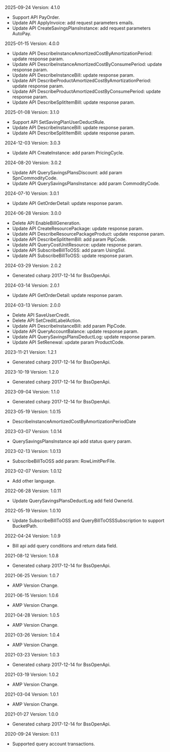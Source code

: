 2025-09-24 Version: 4.1.0
- Support API PayOrder.
- Update API ApplyInvoice: add request parameters emails.
- Update API CreateSavingsPlansInstance: add request parameters AutoPay.


2025-01-15 Version: 4.0.0
- Update API DescribeInstanceAmortizedCostByAmortizationPeriod: update response param.
- Update API DescribeInstanceAmortizedCostByConsumePeriod: update response param.
- Update API DescribeInstanceBill: update response param.
- Update API DescribeProductAmortizedCostByAmortizationPeriod: update response param.
- Update API DescribeProductAmortizedCostByConsumePeriod: update response param.
- Update API DescribeSplitItemBill: update response param.


2025-01-08 Version: 3.1.0
- Support API SetSavingPlanUserDeductRule.
- Update API DescribeInstanceBill: update response param.
- Update API DescribeSplitItemBill: update response param.


2024-12-03 Version: 3.0.3
- Update API CreateInstance: add param PricingCycle.


2024-08-20 Version: 3.0.2
- Update API QuerySavingsPlansDiscount: add param SpnCommodityCode.
- Update API QuerySavingsPlansInstance: add param CommodityCode.


2024-07-10 Version: 3.0.1
- Update API GetOrderDetail: update response param.


2024-06-28 Version: 3.0.0
- Delete API EnableBillGeneration.
- Update API CreateResourcePackage: update response param.
- Update API DescribeResourcePackageProduct: update response param.
- Update API DescribeSplitItemBill: add param PipCode.
- Update API QueryCostUnitResource: update response param.
- Update API SubscribeBillToOSS: add param UsingSsl.
- Update API SubscribeBillToOSS: update response param.


2024-03-29 Version: 2.0.2
- Generated csharp 2017-12-14 for BssOpenApi.

2024-03-14 Version: 2.0.1
- Update API GetOrderDetail: update response param.


2024-03-13 Version: 2.0.0
- Delete API SaveUserCredit.
- Delete API SetCreditLabelAction.
- Update API DescribeInstanceBill: add param PipCode.
- Update API QueryAccountBalance: update response param.
- Update API QuerySavingsPlansDeductLog: update response param.
- Update API SetRenewal: update param ProductCode.


2023-11-21 Version: 1.2.1
- Generated csharp 2017-12-14 for BssOpenApi.

2023-10-19 Version: 1.2.0
- Generated csharp 2017-12-14 for BssOpenApi.

2023-09-04 Version: 1.1.0
- Generated csharp 2017-12-14 for BssOpenApi.

2023-05-19 Version: 1.0.15
- DescribeInstanceAmortizedCostByAmortizationPeriodDate

2023-03-07 Version: 1.0.14
- QuerySavingsPlansInstance api add status query param. 


2023-02-13 Version: 1.0.13
- SubscribeBillToOSS add param: RowLimitPerFile. 

2023-02-07 Version: 1.0.12
- Add other language.

2022-06-28 Version: 1.0.11
- Update QuerySavingsPlansDeductLog add field OwnerId.

2022-05-19 Version: 1.0.10
- Update SubscribeBillToOSS and QueryBillToOSSSubscription to support BucketPath.

2022-04-24 Version: 1.0.9
- Bill api add query conditions and return data field.

2021-08-12 Version: 1.0.8
- Generated csharp 2017-12-14 for BssOpenApi.

2021-06-25 Version: 1.0.7
- AMP Version Change.

2021-06-15 Version: 1.0.6
- AMP Version Change.

2021-04-28 Version: 1.0.5
- AMP Version Change.

2021-03-26 Version: 1.0.4
- AMP Version Change.

2021-03-23 Version: 1.0.3
- Generated csharp 2017-12-14 for BssOpenApi.

2021-03-19 Version: 1.0.2
- AMP Version Change.

2021-03-04 Version: 1.0.1
- AMP Version Change.

2021-01-27 Version: 1.0.0
- Generated csharp 2017-12-14 for BssOpenApi.

2020-09-24 Version: 0.1.1
- Supported query account transactions.

